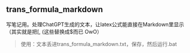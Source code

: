 ## trans_formula_markdown
写笔记用。处理ChatGPT生成的文本，让latex公式能直接在Markdown里显示（其实就是把\[, \(这些替换成$而已 OwO）
> 使用：文本丢进trans_formula_markdown.txt，保存，然后运行.bat
